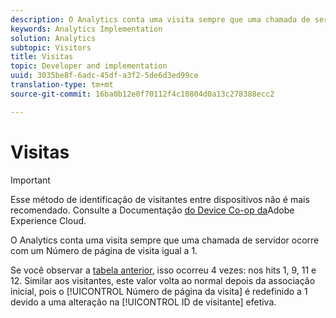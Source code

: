 ```yaml
---
description: O Analytics conta uma visita sempre que uma chamada de servidor ocorre com um Número de página de visita igual a 1.
keywords: Analytics Implementation
solution: Analytics
subtopic: Visitors
title: Visitas
topic: Developer and implementation
uuid: 3035be8f-6adc-45df-a3f2-5de6d3ed99ce
translation-type: tm+mt
source-git-commit: 16ba0b12e0f70112f4c10804d0a13c278388ecc2

---
```



# Visitas

>[!IMPORTANT]
>
>Esse método de identificação de visitantes entre dispositivos não é mais recomendado. Consulte a Documentação [do Device Co-op da](https://marketing.adobe.com/resources/help/en_US/mcdc/)Adobe Experience Cloud.

O Analytics conta uma visita sempre que uma chamada de servidor ocorre com um Número de página de visita igual a 1.

Se você observar a [tabela anterior](/help/implement/js-implementation/xdevice-visid/visit-example.md), isso ocorreu 4 vezes: nos hits 1, 9, 11 e 12. Similar aos visitantes, este valor volta ao normal depois da associação inicial, pois o [!UICONTROL Número de página da visita] é redefinido a 1 devido a uma alteração na [!UICONTROL ID de visitante] efetiva.
